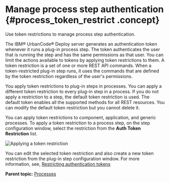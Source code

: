 # Manage process step authentication {#process_token_restrict .concept}

Use token restrictions to manage process step authentication.

The IBM® UrbanCode® Deploy server generates an authentication token whenever it runs a plug-in process step. The token authenticates the user that is running the step and has the same permissions as that user. You can limit the actions available to tokens by applying token restrictions to them. A token restriction is a set of one or more REST API commands. When a token-restricted plug-in step runs, it uses the commands that are defined by the token restriction regardless of the user's permissions.

You apply token restrictions to plug-in steps in processes. You can apply a different token restriction to every plug-in step in a process. If you do not apply a restriction to a step, the default token restriction is used. The default token enables all the supported methods for all REST resources. You can modify the default token restriction but you cannot delete it.

You can apply token restrictions to component, application, and generic processes. To apply a token restriction to a process step, on the step configuration window, select the restriction from the **Auth Token Restriction** list.

![Applying a token restriction](../images/process-token-restrict.gif)

You can edit the selected token restriction and also create a new token restriction from the plug-in step configuration window. For more information, see, [Restricting authentication tokens](../../com.ibm.udeploy.admin.doc/topics/security_token_restrict.md)

**Parent topic:** [Processes](../topics/comp_workflow.md)

